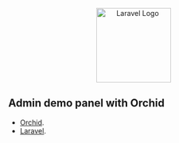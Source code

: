 <p align="center" >
    <img src="https://avatars.githubusercontent.com/u/16124498?s=200&v=4" width="150" alt="Laravel Logo">
</p>

## Admin demo panel with Orchid

- [Orchid](https://orchid.software/).
- [Laravel](https://laravel.com).
